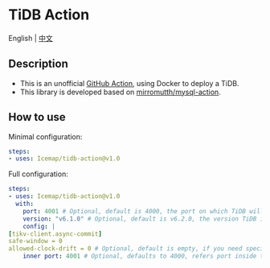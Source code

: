 # TiDB Action

English | [中文](/README-zh.md)

## Description

- This is an unofficial [GitHub Action](https://github.com/features/actions), using Docker to deploy a TiDB.
- This library is developed based on [mirromutth/mysql-action](https://github.com/mirromutth/mysql-action).

## How to use

Minimal configuration:

```yaml
steps:
- uses: Icemap/tidb-action@v1.0
```

Full configuration:

```yaml
steps:
- uses: Icemap/tidb-action@v1.0
  with:
    port: 4001 # Optional, default is 4000, the port on which TiDB will run
    version: "v6.1.0" # Optional, default is v6.2.0, the version TiDB is running
    config: |
[tikv-client.async-commit]
safe-window = 0
allowed-clock-drift = 0 # Optional, default is empty, if you need special TiDB configuration, write the configuration here
    inner port: 4001 # Optional, defaults to 4000, refers port inside the TiDB container, which is a configuration that is only used if you change the port in the config param
```
